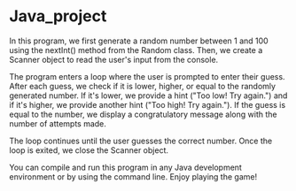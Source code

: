 # Java_project

In this program, we first generate a random number between 1 and 100 using the nextInt() method from the Random class. Then, we create a Scanner object to read the user's input from the console.

The program enters a loop where the user is prompted to enter their guess. After each guess, we check if it is lower, higher, or equal to the randomly generated number. If it's lower, we provide a hint ("Too low! Try again.") and if it's higher, we provide another hint ("Too high! Try again."). If the guess is equal to the number, we display a congratulatory message along with the number of attempts made.

The loop continues until the user guesses the correct number. Once the loop is exited, we close the Scanner object.

You can compile and run this program in any Java development environment or by using the command line. Enjoy playing the game!

